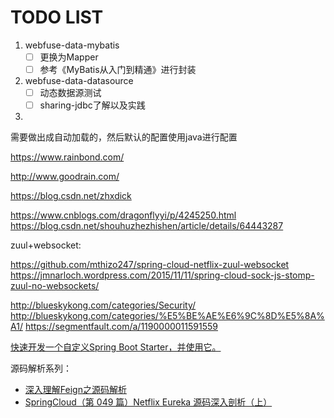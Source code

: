 # TODO LIST

1. webfuse-data-mybatis
   - [ ] 更换为Mapper
   - [ ] 参考《MyBatis从入门到精通》进行封装
2. webfuse-data-datasource
   - [ ] 动态数据源测试
   - [ ] sharing-jdbc了解以及实践
3. 

需要做出成自动加载的，然后默认的配置使用java进行配置

https://www.rainbond.com/

http://www.goodrain.com/

https://blog.csdn.net/zhxdick

https://www.cnblogs.com/dragonflyyi/p/4245250.html
https://blog.csdn.net/shouhuzhezhishen/article/details/64443287

zuul+websocket:

https://github.com/mthizo247/spring-cloud-netflix-zuul-websocket
https://jmnarloch.wordpress.com/2015/11/11/spring-cloud-sock-js-stomp-zuul-no-websockets/

http://blueskykong.com/categories/Security/
http://blueskykong.com/categories/%E5%BE%AE%E6%9C%8D%E5%8A%A1/
https://segmentfault.com/a/1190000011591559

[快速开发一个自定义Spring Boot Starter，并使用它。](https://www.jianshu.com/p/45538b44e04e)

源码解析系列：

- [深入理解Feign之源码解析](https://blog.csdn.net/forezp/article/details/73480304)
- [SpringCloud（第 049 篇）Netflix Eureka 源码深入剖析（上）](https://my.oschina.net/hmilyylimh/blog/1554660)